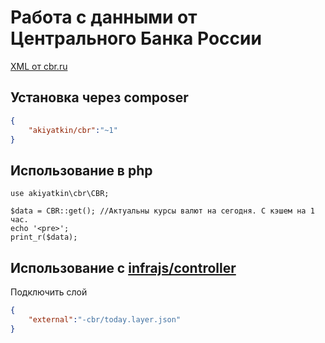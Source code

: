 # Работа с данными от Центрального Банка России

[XML от cbr.ru](http://www.cbr.ru/scripts/Root.asp?PrtId=SXML)

## Установка через composer

```json
{
	"akiyatkin/cbr":"~1"
}
```
## Использование в php

```
use akiyatkin\cbr\CBR;

$data = CBR::get(); //Актуальны курсы валют на сегодня. С кэшем на 1 час.
echo '<pre>';
print_r($data);
```

## Использование с [infrajs/controller](https://github.com/infrajs/controller)

Подключить слой

```json
{
	"external":"-cbr/today.layer.json"
}
```